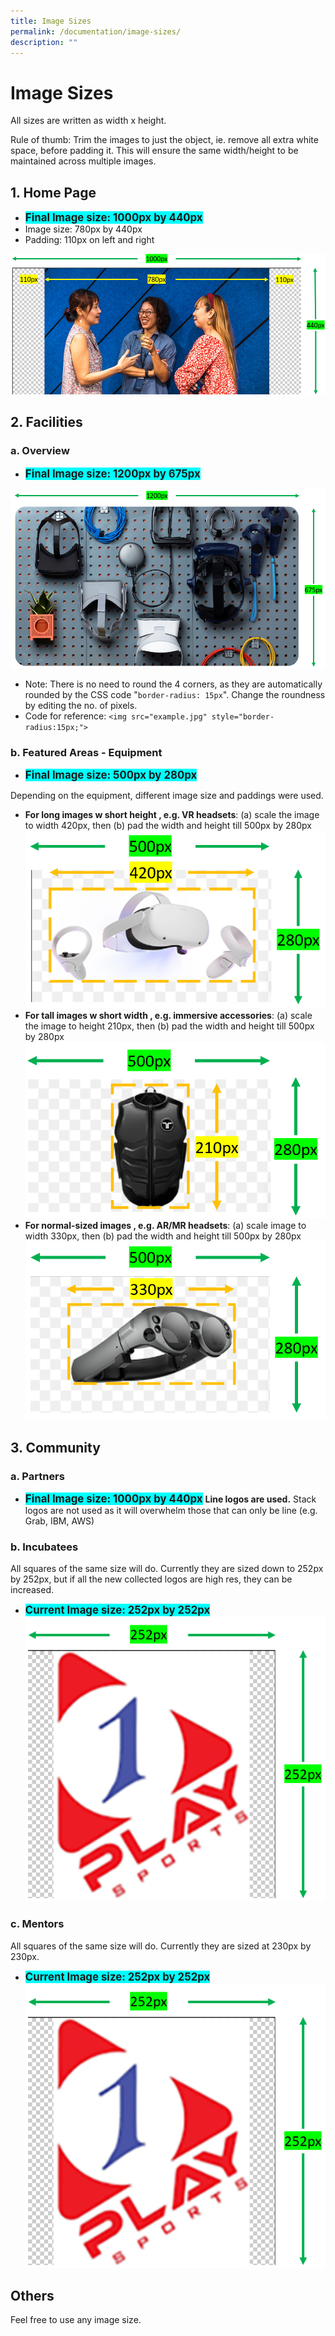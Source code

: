 ```yaml
---
title: Image Sizes
permalink: /documentation/image-sizes/
description: ""
---
```

# Image Sizes
All sizes are written as width x height.

Rule of thumb: Trim the images to just the object, ie. remove all extra white space, before padding it. This will ensure the same width/height to be maintained across multiple images.

## 1. Home Page
* <span style="font-size:1.2em; background:cyan"><b>Final Image size: 1000px by 440px</b></span>
* Image size: 780px by 440px 
* Padding: 110px on left and right

![](/images/Documentation/Homepage.png)

## 2. Facilities
### a. Overview

* <span style="font-size:1.2em; background:cyan"><b>Final Image size: 1200px by 675px</b></span>

![](/images/Documentation/Facilities%20-%20Overview.png)

* Note: There is no need to round the 4 corners, as they are automatically rounded by the CSS code "```border-radius: 15px```". Change the roundness by editing the no. of pixels.
* Code for reference: ```<img src="example.jpg" style="border-radius:15px;">```

### b. Featured Areas - Equipment
* <span style="font-size:1.2em; background:cyan"><b>Final Image size: 500px by 280px</b></span>

Depending on the equipment, different image size and paddings were used.
* **For long images w short height , e.g. VR headsets**:  (a) scale the image to width 420px, then (b) pad the width and height till 500px by 280px
![](/images/Documentation/Equipment_Long.png)
* **For tall images w short width , e.g. immersive accessories**: (a) scale the image to height 210px, then (b) pad the width and height till 500px by 280px
![](/images/Documentation/Equipment_Tall.png)
* **For normal-sized images , e.g. AR/MR headsets**: (a) scale image to width 330px, then (b) pad the width and height till 500px by 280px
![](/images/Documentation/Equipment_Midsize.png)


## 3. Community
### a. Partners
* <span style="font-size:1.2em; background:cyan"><b>Final Image size: 1000px by 440px</b></span>
**Line logos are used.** Stack logos are not used as it will overwhelm those that can only be line (e.g. Grab, IBM, AWS)

### b. Incubatees
All squares of the same size will do. Currently they are sized down to 252px by 252px, but if all the new collected logos are high res, they can be increased.
* <span style="font-size:1.2em; background:cyan"><b>Current Image size: 252px by 252px</b></span> 
![](/images/Documentation/incubatee.png)

### c. Mentors
All squares of the same size will do. Currently they are sized at 230px by 230px.
* <span style="font-size:1.2em; background:cyan"><b>Current Image size: 252px by 252px</b></span> 
![](/images/Documentation/incubatee.png)

## Others
Feel free to use any image size.